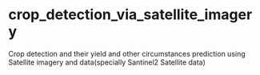 # crop_detection_via_satellite_imagery
Crop detection and their yield and other circumstances prediction using Satellite imagery and data(specially Santinel2 Satellite data)
